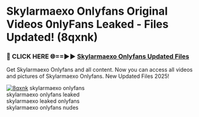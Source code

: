 # Skylarmaexo Onlyfans Original Videos 0nlyFans Leaked - Files Updated! (8qxnk)

<h3>🔴 CLICK HERE 🌐==►► <a href="https://tinyurl.com/x26r9saj" rel="nofollow">Skylarmaexo Onlyfans Updated Files</a></h3>

Get Skylarmaexo Onlyfans and all content. Now you can access all videos and pictures of Skylarmaexo Onlyfans. New Updated Files 2025!

[![8qxnk](https://i.imgur.com/LkgZPqh.gif)](https://tinyurl.com/x26r9saj)
skylarmaexo onlyfans<br>
skylarmaexo onlyfans leaked<br>
skylarmaexo leaked onlyfans<br>
skylarmaexo onlyfans nudes